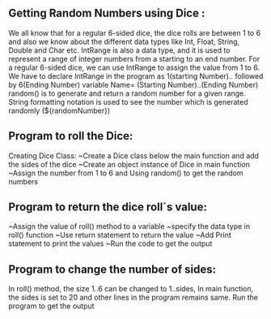 ## Getting Random Numbers using Dice :
We all know that for a regular 6-sided dice, the dice rolls are between 1 to 6 and also we know about the different data types like Int, Float, String, Double and Char etc. IntRange is also a data type, and it is used to represent a range of integer numbers from a starting to an end number.
For a regular 6-sided dice, we can use IntRange to assign the value from 1 to 6. We have to declare IntRange in the program as 1(starting Number).. followed by 6(Ending Number)
variable Name= (Starting Number)..(Ending Number)
random() is to generate and return a random number for a given range.
String formatting notation is used to see the number which is generated randomly (${randomNumber})

## Program to roll the Dice:
Creating Dice Class:
~Create a Dice class below the main function and add the sides of the dice
~Create an object instance of Dice in main function
~Assign the number from 1 to 6 and Using random() to get the random numbers

## Program to return the dice roll´s value:
~Assign the value of roll() method to a variable
~specify the data type in roll() function
~Use return statement to return the value
~Add Print statement to print the values
~Run the code to get the output

## Program to change the number of sides:
In roll() method, the size 1..6 can be changed to 1..sides, 
In main function, the sides is set to 20 and other lines in the program remains same. Run the program to get the output
